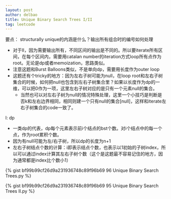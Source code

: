 ```yaml
---
layout: post
author: delbao
title: Unique Binary Search Trees I/II
tag: leetcode
---
```


要点： structurally unique的内涵是什么？输出所有组合时的编号如何处理
 
- 对于II，因为需要输出所有，不同区间的输出是不同的。所以要iterate所有区间，在每个区间内，需要用catalan number的iteration方式loop所有点作为root。无论是dp或者memoization，思路类似。
- 注意这题和Burst Balloons类似，不是单向dp，需要用长度作为outer loop
- 这题还有个tricky的地方：因为左右子树可能为null，在loop root和左右子树集合的时候，如何把null也包含到左右子树集合里？如果以长度作为dp的一维，可以把0作为一项，这里左右子树对应的是只有一个元素null的集合。
    - 当然也可以对左右子树为null的情况特殊处理，这里一个小技巧是判断是否k和左右边界相同，相同则建一个只有null的集合[null]，这样和iterate左右子树集合的code一致了。
 
I: dp
 
- 一类dp的代表，dp每个元素表示前i个结点的bst个数。对i个结点中的每一个点，作为root累积个数。
- 因为有null可能为左/右子树，所以dp的长度为n+1
- 左右子树结点个数的计算：i即表示结点个数，也表示以1初始的子树index，所以可以通过index计算其左右子树个数（这个是这题最不容易记住的地方，因为通常都是index比个数小1）

{% gist bf99b99cf26d9a231936748c89f96b69  96 Unique Binary Search Trees.py %}

{% gist bf99b99cf26d9a231936748c89f96b69  95 Unique Binary Search Trees II.py %}
